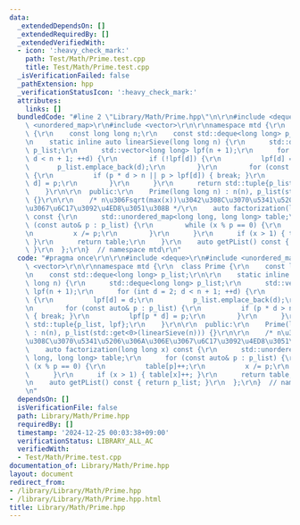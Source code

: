 ```yaml
---
data:
  _extendedDependsOn: []
  _extendedRequiredBy: []
  _extendedVerifiedWith:
  - icon: ':heavy_check_mark:'
    path: Test/Math/Prime.test.cpp
    title: Test/Math/Prime.test.cpp
  _isVerificationFailed: false
  _pathExtension: hpp
  _verificationStatusIcon: ':heavy_check_mark:'
  attributes:
    links: []
  bundledCode: "#line 2 \"Library/Math/Prime.hpp\"\n\r\n#include <deque>\r\n#include\
    \ <unordered_map>\r\n#include <vector>\r\n\r\nnamespace mtd {\r\n  class Prime\
    \ {\r\n    const long long n;\r\n    const std::deque<long long> p_list;\r\n\r\
    \n    static inline auto linearSieve(long long n) {\r\n      std::deque<long long>\
    \ p_list;\r\n      std::vector<long long> lpf(n + 1);\r\n      for (int d = 2;\
    \ d < n + 1; ++d) {\r\n        if (!lpf[d]) {\r\n          lpf[d] = d;\r\n   \
    \       p_list.emplace_back(d);\r\n        }\r\n        for (const auto& p : p_list)\
    \ {\r\n          if (p * d > n || p > lpf[d]) { break; }\r\n          lpf[p *\
    \ d] = p;\r\n        }\r\n      }\r\n      return std::tuple{p_list, lpf};\r\n\
    \    }\r\n\r\n  public:\r\n    Prime(long long n) : n(n), p_list(std::get<0>(linearSieve(n)))\
    \ {}\r\n\r\n    /* n\u306Fsqrt(max(x))\u3042\u308C\u3070\u5341\u5206\u306A\u306E\
    \u3067\u6C17\u3092\u4ED8\u3051\u308B */\r\n    auto factorization(long long x)\
    \ const {\r\n      std::unordered_map<long long, long long> table;\r\n      for\
    \ (const auto& p : p_list) {\r\n        while (x % p == 0) {\r\n          table[p]++;\r\
    \n          x /= p;\r\n        }\r\n      }\r\n      if (x > 1) { table[x]++;\
    \ }\r\n      return table;\r\n    }\r\n    auto getPList() const { return p_list;\
    \ }\r\n  };\r\n}  // namespace mtd\r\n"
  code: "#pragma once\r\n\r\n#include <deque>\r\n#include <unordered_map>\r\n#include\
    \ <vector>\r\n\r\nnamespace mtd {\r\n  class Prime {\r\n    const long long n;\r\
    \n    const std::deque<long long> p_list;\r\n\r\n    static inline auto linearSieve(long\
    \ long n) {\r\n      std::deque<long long> p_list;\r\n      std::vector<long long>\
    \ lpf(n + 1);\r\n      for (int d = 2; d < n + 1; ++d) {\r\n        if (!lpf[d])\
    \ {\r\n          lpf[d] = d;\r\n          p_list.emplace_back(d);\r\n        }\r\
    \n        for (const auto& p : p_list) {\r\n          if (p * d > n || p > lpf[d])\
    \ { break; }\r\n          lpf[p * d] = p;\r\n        }\r\n      }\r\n      return\
    \ std::tuple{p_list, lpf};\r\n    }\r\n\r\n  public:\r\n    Prime(long long n)\
    \ : n(n), p_list(std::get<0>(linearSieve(n))) {}\r\n\r\n    /* n\u306Fsqrt(max(x))\u3042\
    \u308C\u3070\u5341\u5206\u306A\u306E\u3067\u6C17\u3092\u4ED8\u3051\u308B */\r\n\
    \    auto factorization(long long x) const {\r\n      std::unordered_map<long\
    \ long, long long> table;\r\n      for (const auto& p : p_list) {\r\n        while\
    \ (x % p == 0) {\r\n          table[p]++;\r\n          x /= p;\r\n        }\r\n\
    \      }\r\n      if (x > 1) { table[x]++; }\r\n      return table;\r\n    }\r\
    \n    auto getPList() const { return p_list; }\r\n  };\r\n}  // namespace mtd\r\
    \n"
  dependsOn: []
  isVerificationFile: false
  path: Library/Math/Prime.hpp
  requiredBy: []
  timestamp: '2024-12-25 00:03:38+09:00'
  verificationStatus: LIBRARY_ALL_AC
  verifiedWith:
  - Test/Math/Prime.test.cpp
documentation_of: Library/Math/Prime.hpp
layout: document
redirect_from:
- /library/Library/Math/Prime.hpp
- /library/Library/Math/Prime.hpp.html
title: Library/Math/Prime.hpp
---
```

